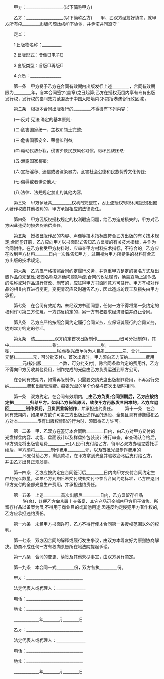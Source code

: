 
 　　甲方：___________________(以下简称甲方)
 
 　　乙方：___________________(以下简称乙方)　　甲、乙双方经友好协商，就甲方所有的_________出版问题达成如下协议，并承诺共同遵守：
 
 　　定义：
 
 　　1.出版物名称：__________
 
 　　2.出版形式：音像□电子□
 
 　　3.出版类型：首版□再版□
 
 　　4.介质：________________
 
 　　第一条　甲方授予乙方在合同有效期内出版发行上述_________，合同有效期限为_________年，自本合同签字(盖章)之日起算;乙方在授权范围内享有专有出版发行权，发行权的空间效力范围及于中国大陆境内(不包括港澳台行政区域)。
 
 　　第二条　根据本合同出版发行的_________不得含有下列内容：
 
 　　(一)反对
宪法
确定的基本原则;
 
 　　(二)危害国家统一、主权和领土完整;
 
 　　(三)危害国家安全、荣誉和利益;
 
 　　(四)煽动民族分裂，侵害少数民族风俗习惯，破坏民族团结;
 
 　　(五)泄露国家机密;
 
 　　(六)宣扬淫秽、迷信或者渲染暴力，危害社会公德和民族优秀文化传统;
 
 　　(七)侮辱或者诽谤他人;
 
 　　(八)法律、法规规定禁止的其他内容。
 
 　　第三条　甲方保证其__________权利的完整性，因上述授权的权利瑕疵侵犯他人著作权或其他权利的，甲方承担相应的法律责任。
 
 　　第四条　甲方因版权授权规定的权利瑕疵问题，给乙方造成损失的，甲方对乙方因此遭受的损失负赔偿责任。
 
 　　第五条　授权出版作品的内容、声像等技术指标应符合乙方出版的有关技术规定;合同签订前，乙方应向甲方以书面形式告知乙方出版的有关技术指标，并作为合同附件。在乙方接受甲方材料时，应审查甲方材料技术指标，不符合的，乙方应在收到甲方材料_______日内一次性告知甲方，过期视为甲方所提供的材料符合乙方出版的技术规定。
 
 　　第六条　乙方应严格按照合同约定履行义务，并尊重甲方确定的署名方式及出版作品的完整性;若因名称及其他问题影响到合同的依法履行，确需变动上述作品的名称或对作品进行修改、删节的，应征得甲方书面同意方可进行。甲方有权对作品的相关内容进行变更，变更情况应及时通告乙方，因此造成的误工及损失由甲方承担。
 
 　　第七条　在合同有效期内，未经双方书面同意，任何一方不得将第一条约定的权利许可第三方使用。一方违反约定的，另一方有权要求经济赔偿并终止合同。
 
 　　第八条　乙方应严格按照合同约定履行合同义务，应保证其履行的合同义务，达到双方约定的标准。
 
 　　第九条　该__________双方约定首次出版制作___________张(可分批制作)，其中______________________张;______________________张，______________________张，______________________张;每张光盘单价为人民币_________元，合计_________元整(_________元，可分批支付)。首次出版时，甲方须向乙方交纳_________费用_________元(按出版_________个数，可分批支付)。除合同条款约定的费用外，乙方不得向甲方另收其他费用，制作完成的光盘由乙方负责运送到甲方公司。
 
 　　在合同有效期内，如需再版制作，只需要交纳光盘出版制作费用，不再另行交纳_________费和出版管理费。每张光盘的单个价格与首次出版时相同。
 
 　　第十条　双方约定，在合同有效期内，_________由乙方负责;合同到期后，乙方应按约定把________归给甲方。如因乙方保管原因，致使甲方再版发生困难的，乙方应退回________制作费用，且负责重新制作________，并承担违约责任。
 　　第十一条　在合同有效期内，如果甲方欲许可第三方出版上述作品的选段、全集且具有涉嫌侵犯乙方对本__________专有出版权情形的行为时，须取得乙方许可。
 
 　　第十二条　甲、乙双方在签订本合同后_________日内，由乙方对甲方交付的光盘样盘内容、功能、盘面设计以及样盘外包装设计进行审查。审查确认合格后，甲方须先将出版管理费_________元(人民币)支付给乙方，待甲乙双方办理完委托手续后，甲方须将________制作费用_________元，以及首批光盘制作费用的_________%支付给乙方，剩余款项，在甲方拿到光盘并验收合格后支付给乙方，并由乙方出具正规发票。
 
 　　第十四条　乙方应按约定在合同签订后_________日内向甲方交付合同约定生产的光盘数量，如果乙方到期后未交付或者交付不符合合同约定标准，乙方应退回甲方支付的全部光盘生产费用，并承担违约责任。
 
 　　第十五条　上述_________首次出版后_________日内，乙方须留存样品_________张(套)，以便乙方向总署上交备案，其它产品可全部由甲方用于销售。所留存样品以备案为限,不得用于商业目的或其他用途,因违反约定侵犯甲方著作权的,乙方应承担违约责任。
 
 　　第十六条　未经甲方书面许可，乙方不得行使本合同第一条授权范围以外的权利。
 
 　　第十七条　双方因合同的解释或履行发生争议，由双方本着友好为原则协商解决。协商不成任何一方有权向原告所在地法院提起诉讼。
 
 　　第十八条　合同的变更、续签及其他未尽事宜，由双方另行商定。
 
 　　第十九条　本合同一式_________份，双方各执_________份。
 
 　　甲方：_____________________________
 
 　　法定代表人或代理人：_______________
 
 　　电话：_____________________________
 
 　　地址：_____________________________
 
 　　_____________年________月________日
 
 　　乙方：_____________________________
 
 　　法定代表人或代理人：_______________
 
 　　电话：_____________________________
 
 　　地址：_____________________________
 
 　　_____________年________月________日
 
 

 
 
 
 
 
  


  
 

  


  


  
 
 
 
 

